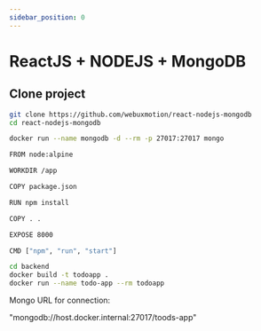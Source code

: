 ```yaml
---
sidebar_position: 0
---
```


# ReactJS + NODEJS + MongoDB

## Clone project
```bash
git clone https://github.com/webuxmotion/react-nodejs-mongodb
cd react-nodejs-mongodb

docker run --name mongodb -d --rm -p 27017:27017 mongo
```

```bash title="/backend/Dockerfile"
FROM node:alpine

WORKDIR /app

COPY package.json

RUN npm install

COPY . .

EXPOSE 8000

CMD ["npm", "run", "start"]
```

```bash
cd backend
docker build -t todoapp .
docker run --name todo-app --rm todoapp
```

Mongo URL for connection:

"mongodb://host.docker.internal:27017/toods-app"
